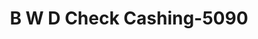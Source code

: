 ---
f_zip-code: 33801
f_state-code: FL
title: B W D Check Cashing-5090
f_phone: 863-687-0611
f_city-only: Lakeland
f_address: Lakeland Lakeland
f_location-unique-id: '5090'
slug: b-w-d-check-cashing-5090
updated-on: '2024-05-30T13:46:58.046Z'
created-on: '2024-05-30T13:36:59.803Z'
published-on: '2024-05-30T13:54:32.469Z'
f_city-state: cms/city/lakeland-fl.md
f_company: cms/company/b-w-d-check-cashing.md
f_state: cms/state/florida.md
layout: '[payday-loan].html'
tags: payday-loan
---
